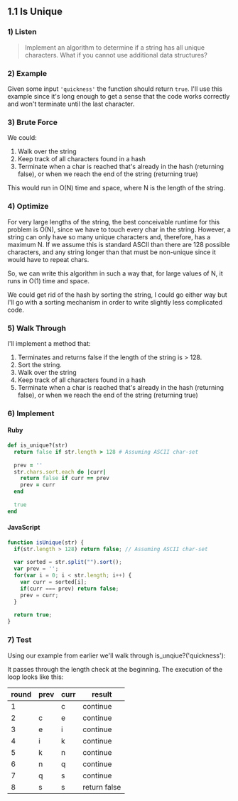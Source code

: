 ## 1.1 Is Unique

### 1) Listen
> Implement an algorithm to determine if a string has all unique characters. What if you cannot use additional data structures?


### 2) Example
Given some input `'quickness'` the function should return `true`. I'll use this example since it's long enough to get a sense that the code works correctly and won't terminate until the last character.


### 3) Brute Force
We could:
1. Walk over the string
2. Keep track of all characters found in a hash
3. Terminate when a char is reached that's already in the hash (returning false), or when we reach the end of the string (returning true)

This would run in O(N) time and space, where N is the length of the string.


### 4) Optimize
For very large lengths of the string, the best conceivable runtime for this problem is O(N), since we have to touch every char in the string. However, a string can only have so many unique characters and, therefore, has a maximum N. If we assume this is  standard ASCII than there are 128 possible characters, and any string longer than that must be non-unique since it would have to repeat chars.

So, we can write this algorithm in such a way that, for large values of N, it runs in O(1) time and space.

We could get rid of the hash by sorting the string, I could go either way but I'll go with a sorting mechanism in order to write slightly less complicated code.


### 5) Walk Through
I'll implement a method that:
1. Terminates and returns false if the length of the string is > 128.
2. Sort the string.
3. Walk over the string
4. Keep track of all characters found in a hash
5. Terminate when a char is reached that's already in the hash (returning false), or when we reach the end of the string (returning true)


### 6) Implement

#### Ruby
```ruby
def is_unique?(str)
  return false if str.length > 128 # Assuming ASCII char-set
  
  prev = ''
  str.chars.sort.each do |curr|
    return false if curr == prev
    prev = curr
  end
  
  true
end
```

#### JavaScript
```javascript
function isUnique(str) {
  if(str.length > 128) return false; // Assuming ASCII char-set
  
  var sorted = str.split("").sort();
  var prev = '';
  for(var i = 0; i < str.length; i++) {
    var curr = sorted[i];
    if(curr === prev) return false;
    prev = curr;
  }
  
  return true;
}
```

### 7) Test

Using our example from earlier we'll walk through is_unqiue?('quickness'):

It passes through the length check at the beginning. The execution of the loop looks like this:

| round | prev | curr |    result    |
|-------|------|------|--------------|
|     1 |      | c    | continue     |
|     2 | c    | e    | continue     |
|     3 | e    | i    | continue     |
|     4 | i    | k    | continue     |
|     5 | k    | n    | continue     |
|     6 | n    | q    | continue     |
|     7 | q    | s    | continue     |
|     8 | s    | s    | return false |


